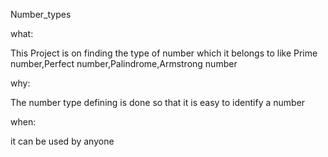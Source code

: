 
Number_types

what:

This Project is on finding the type of number which it belongs to like Prime number,Perfect number,Palindrome,Armstrong number

why:

The number type defining is done so that it is easy to identify a number

when:

it can be used by anyone
